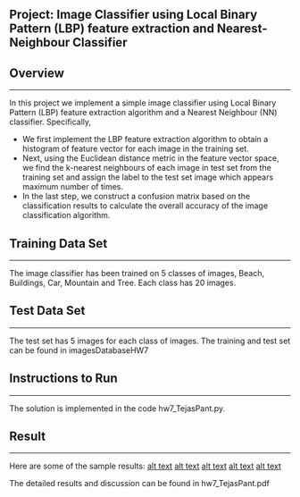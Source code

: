 ## Project: Image Classifier using Local Binary Pattern (LBP) feature extraction and Nearest-Neighbour Classifier

## Overview
---
In this project we implement a simple image classifier using Local Binary Pattern (LBP) feature
extraction algorithm and a Nearest Neighbour (NN) classifier. Specifically,

* We first implement the LBP feature extraction algorithm to obtain a histogram of feature
vector for each image in the training set.
* Next, using the Euclidean distance metric in the feature vector space, we find the k-nearest
neighbours of each image in test set from the training set and assign the label to the test set
image which appears maximum number of times.
* In the last step, we construct a confusion matrix based on the classification results to calculate
the overall accuracy of the image classification algorithm.

[//]: # (Image References)

[image1]: ./write_up_images/Class_beach_ImageNum_0.jpg "Image 1"
[image2]: ./write_up_images/Class_building_ImageNum_0.jpg "Image 2"
[image3]: ./write_up_images/Class_car_ImageNum_0.jpg "Image 3"
[image4]: ./write_up_images/Class_mountain_ImageNum_0.jpg "Image 4"
[image5]: ./write_up_images/Class_tree_ImageNum_0.jpg "Image 5"

## Training Data Set
---
The image classifier has been trained on 5 classes of images, Beach, Buildings, Car, Mountain and Tree. Each class has 20 images. 

## Test Data Set
---
The test set has 5 images for each class of images. The training and test set can be found in imagesDatabaseHW7

## Instructions to Run
---
The solution is implemented in the code hw7_TejasPant.py.

## Result
---
Here are some of the sample results:
[alt text][image1]
[alt text][image2]
[alt text][image3]
[alt text][image4]
[alt text][image5]

The detailed results and discussion can be found in hw7_TejasPant.pdf 
